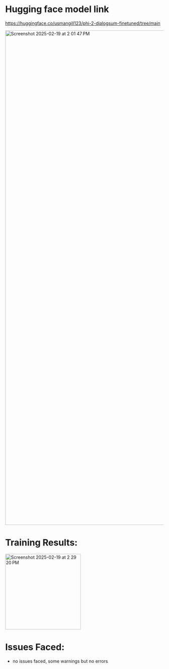 
# Hugging face model link
https://huggingface.co/usmangill123/phi-2-dialogsum-finetuned/tree/main

<img width="1571" alt="Screenshot 2025-02-19 at 2 01 47 PM" src="https://github.com/user-attachments/assets/51f230fe-cf1a-40f0-916b-9c81cf31987b" />

# Training Results:

<img width="240" alt="Screenshot 2025-02-19 at 2 29 20 PM" src="https://github.com/user-attachments/assets/7d1ade8e-e696-47c2-972b-77aeaf30a43c" />

# Issues Faced:
- no issues faced, some warnings but no errors
